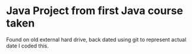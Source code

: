 # Java Project from first Java course taken


Found on old external hard drive, back dated using git to represent 
actual date I coded this. 
